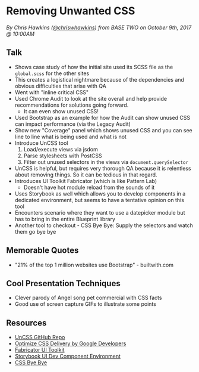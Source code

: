 # Removing Unwanted CSS
*By Chris Hawkins ([@chriswhawkins](https://twitter.com/chriswhawkins)) from BASE TWO on October 9th, 2017 @ 10:00AM*

## Talk

- Shows case study of how the initial site used its SCSS file as the `global.scss` for the other sites
- This creates a logistical nightmare because of the dependencies and obvious difficulties that arise with QA 
- Went with "inline critical CSS"
- Used Chrome Audit to look at the site overall and help provide recommendations for solutions going forward.
     - It can even show unused CSS!
- Used Bootstrap as an example for how the Audit can show unused CSS can impact performance (via the Legacy Audit)
- Show new "Coverage" panel which shows unused CSS and you can see line to line what is being used and what is not
- Introduce UnCSS tool
    1. Load/execute views via jsdom
    2. Parse stylesheets with PostCSS
    3. Filter out unused selectors in the views via `document.querySelector`
- UnCSS is helpful, but requires very thorough QA because it is relentless about removing things. So it can be tedious in that regard.
- Introduces UI Toolkit Fabricator (which is like Pattern Lab)
    - Doesn't have hot module reload from the sounds of it
- Uses Storybook as well which allows you to develop components in a dedicated environment, but seems to have a tentative opinion on this tool
- Encounters scenario where they want to use a datepicker module but has to bring in the entire Blueprint library
- Another tool to checkout - CSS Bye Bye: Supply the selectors and watch them go bye bye

## Memorable Quotes

- "21% of the top 1 million websites use Bootstrap" - builtwith.com

## Cool Presentation Techniques

- Clever parody of Angel song pet commercial with CSS facts
- Good use of screen capture GIFs to illustrate some points

## Resources 

- [UnCSS GitHub Repo](https://github.com/giakki/uncss)
- [Optimize CSS Delivery by Google Developers](https://developers.google.com/speed/docs/insights/OptimizeCSSDelivery)
- [Fabricator UI Toolkit](https://fbrctr.github.io/)
- [Storybook UI Dev Component Environment](https://github.com/storybooks/storybook)
- [CSS Bye Bye](https://github.com/AoDev/css-byebye)
